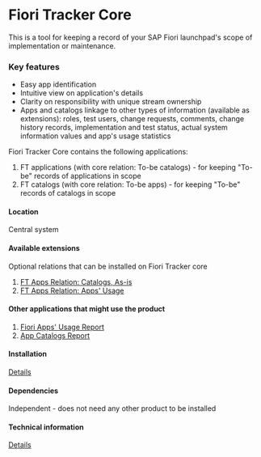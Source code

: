 # Fiori Tracker Core

This is a tool for keeping a record of your SAP Fiori launchpad's scope of implementation or maintenance. 

### Key features
- Easy app identification 
- Intuitive view on application's details 
- Clarity on responsibility with unique stream ownership
- Apps and catalogs linkage to other types of information (available as extensions): roles, test users, change requests, comments, change history records, implementation and test status, actual system information values and app's usage statistics

Fiori Tracker Core contains the following applications:  
1. FT applications (with core relation: To-be catalogs) - for keeping "To-be" records of applications in scope
2. FT catalogs (with core relation: To-be apps) - for keeping "To-be" records of catalogs in scope

#### Location
Central system

#### Available extensions
Optional relations that can be installed on Fiori Tracker core
1. [FT Apps Relation: Catalogs, As-is](ft-apps-rel-catalogs-asis.md)
2. [FT Apps Relation: Apps' Usage](ft-apps-rel-appsusage.md)

#### Other applications that might use the product
1. [Fiori Apps' Usage Report](fa.md)
2. [App Catalogs Report](ac.md)

#### Installation 
[Details](/inst/ft-core.md)

#### Dependencies
Independent - does not need any other product to be installed

#### Technical information
[Details](/tech/ft-core.md) 